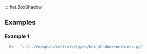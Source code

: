 ::: flet.BoxShadow

## Examples

### Example 1

```python
--8<-- "../../examples/controls/types/box_shadow/container.py"
```
